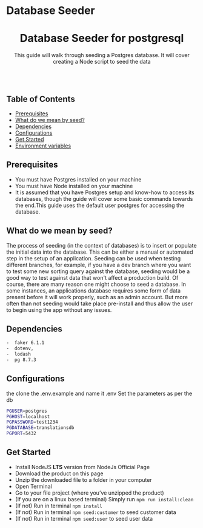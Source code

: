 # Database Seeder

<h1 align="center">  Database Seeder for postgresql</h1>
<p align="center">
 This guide will walk through seeding a Postgres database. It will cover creating a Node script to seed the data
</p>

<br>
<br>

## Table of Contents

- [Prerequisites](#Prerequisites)
- [What do we mean by seed? ](#Whatdowemeanbyseed? )
- [Dependencies](#Dependencies)
- [Configurations](#Configurations)
- [Get Started](#GetStarted)
- [Environment variables](#environment-variables)

## Prerequisites


  - You must have Postgres installed on your machine
  - You must have Node installed on your machine
  - It is assumed that you have Postgres setup and know-how to access its databases, though the guide will cover some basic commands towards the end.This guide uses the default user postgres for accessing the database.

## What do we mean by seed?

The process of seeding (in the context of databases) is to insert or populate the initial data into the database. This can be either a manual or automated step in the setup of an application. Seeding can be used when testing different branches, for example, if you have a dev branch where you want to test some new sorting query against the database, seeding would be a good way to test against data that won't affect a production build. Of course, there are many reason one might choose to seed a database. In some instances, an applications database requires some form of data present before it will work properly, such as an admin account. But more often than not seeding would take place pre-install and thus allow the user to begin using the app without any issues.

## Dependencies

```sh
-  faker 6.1.1 
-  dotenv,
-  lodash 
-  pg 8.7.3
```

## Configurations
the clone the .env.example and name it .env  Set the parameters as per the db 

```sh
PGUSER=postgres
PGHOST=localhost
PGPASSWORD=test1234
PGDATABASE=translationsdb
PGPORT=5432
```

## Get Started

- Install NodeJS **LTS** version from NodeJs Official Page
- Download the product on this page
- Unzip the downloaded file to a folder in your computer
- Open Terminal
- Go to your file project (where you’ve unzipped the product)
- (If you are on a linux based terminal) Simply run `npm run install:clean`
- (If not) Run in terminal `npm install`
- (If not) Run in terminal `npm seed:customer` to seed customer data
- (If not) Run in terminal `npm seed:user` to seed user data 